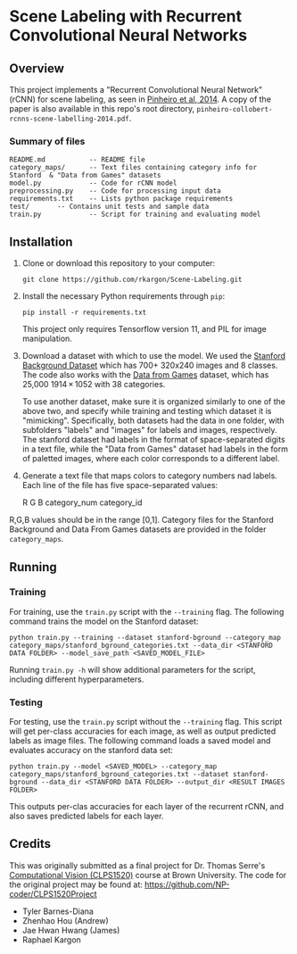 # Scene Labeling with Recurrent Convolutional Neural Networks

## Overview
This project implements a "Recurrent Convolutional Neural Network" (rCNN) for scene labeling,
as seen in [Pinheiro et al, 2014](http://www.jmlr.org/proceedings/papers/v32/pinheiro14.pdf).
A copy of the paper is also available in this repo's root directory, `pinheiro-collobert-rcnns-scene-labelling-2014.pdf`.

### Summary of files
    README.md           -- README file
    category_maps/      -- Text files containing category info for Stanford  & "Data from Games" datasets
    model.py            -- Code for rCNN model
    preprocessing.py    -- Code for processing input data
    requirements.txt    -- Lists python package requirements
    test/		-- Contains unit tests and sample data
    train.py            -- Script for training and evaluating model

## Installation
 1. Clone or download this repository to your computer:

    ```git clone https://github.com/rkargon/Scene-Labeling.git```

 2. Install the necessary Python requirements through `pip`:

    ```pip install -r requirements.txt```

    This project only requires Tensorflow version 11, and PIL for image manipulation.

 3. Download a dataset with which to use the model.
 We used the [Stanford Background Dataset](http://dags.stanford.edu/projects/scenedataset.html) which has 700+ 320x240 images and 8 classes.
 The code also works with the [Data from Games](https://download.visinf.tu-darmstadt.de/data/from_games/)
 dataset, which has 25,000 1914 × 1052 with 38 categories.

    To use another dataset, make sure it is organized similarly to one of the above two, and specify while training and testing which dataset it is "mimicking".
  Specifically, both datasets had the data in one folder, with subfolders "labels" and "images" for labels and images, respectively.
  The stanford dataset had labels in the format of space-separated digits in a text file, while the "Data from  Games" dataset had labels in the form of paletted images,
   where each color corresponds to a different label.

  4. Generate a text file that maps colors to category numbers nad labels. Each line of the file has five space-separated values:


      R  G  B category_num category_id

   R,G,B values should be in the range [0,1].
   Category files for the Stanford Background and Data From Games datasets are provided in the folder `category_maps`.

## Running

### Training
For training, use the `train.py` script with the `--training` flag. The following command trains the model on the Stanford dataset:

    python train.py --training --dataset stanford-bground --category_map category_maps/stanford_bground_categories.txt --data_dir <STANFORD DATA FOLDER> --model_save_path <SAVED_MODEL_FILE>


Running `train.py -h` will show additional parameters for the script, including different hyperparameters.

### Testing
For testing, use the `train.py` script without the `--training` flag.
This script will get per-class accuracies for each image, as well as output predicted labels as image files.
The following command loads a saved model and evaluates accuracy on the stanford data set:

    python train.py --model <SAVED_MODEL> --category_map category_maps/stanford_bground_categories.txt --dataset stanford-bground --data_dir <STANFORD DATA FOLDER> --output_dir <RESULT IMAGES FOLDER>


This outputs per-clas accuracies for each layer of the recurrent rCNN, and also saves predicted labels for each layer.

## Credits

This was originally submitted as a final project for Dr. Thomas Serre's <u>Computational Vision (CLPS1520)</u> course at Brown University.
The code for the original project may be found at: https://github.com/NP-coder/CLPS1520Project

 - Tyler Barnes-Diana
 - Zhenhao Hou (Andrew)
 - Jae Hwan Hwang (James)
 - Raphael Kargon
